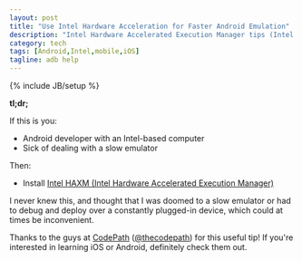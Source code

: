 ```yaml
---
layout: post
title: "Use Intel Hardware Acceleration for Faster Android Emulation"
description: "Intel Hardware Accelerated Execution Manager tips (Intel HAXM)"
category: tech
tags: [Android,Intel,mobile,iOS]
tagline: adb help
---
```

{% include JB/setup %}

**tl;dr;**

If this is you:

* Android developer with an Intel-based computer
* Sick of dealing with a slow emulator

Then:

* Install [Intel HAXM (Intel Hardware Accelerated Execution Manager)](http://software.intel.com/en-us/articles/intel-hardware-accelerated-execution-manager)

I never knew this, and thought that I was doomed to a slow emulator or had to debug and deploy over a constantly plugged-in device, which could at times be inconvenient.

Thanks to the guys at [CodePath](http://thecodepath.com) ([@thecodepath](http://twitter.com/thecodepath)) for this useful tip! If you're interested in learning iOS or Android, definitely check them out.
